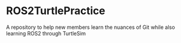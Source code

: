 # ROS2TurtlePractice
A repository to help new members learn the nuances of Git while also learning ROS2 through TurtleSim
